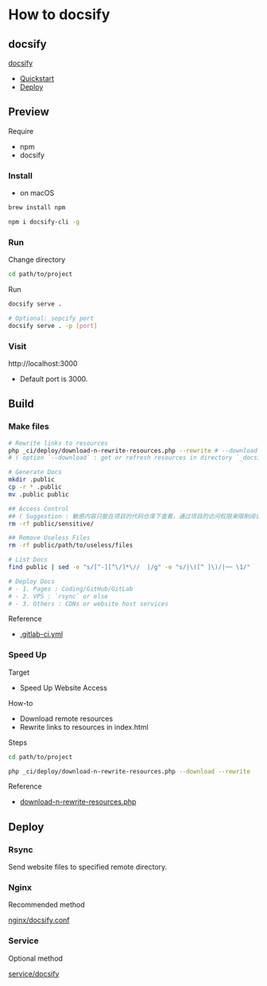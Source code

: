 # How to docsify

## docsify

[docsify](https://docsify.js.org/)

- [Quickstart](https://docsify.js.org/#/quickstart)
- [Deploy](https://docsify.js.org/#/deploy)

## Preview

Require

- npm
- docsify

### Install

- on macOS

```bash
brew install npm
```

```bash
npm i docsify-cli -g
```

### Run

Change directory

```bash
cd path/to/project
```

Run

```bash
docsify serve .
```

```bash
# Optional: sepcify port
docsify serve . -p [port]
```

### Visit

http://localhost:3000

- Default port is 3000.

## Build

### Make files

```bash
# Rewrite links to resources
php _ci/deploy/download-n-rewrite-resources.php --rewrite # --download
# ( option `--download` : get or refresh resources in directory `_docsify/resources/*` )

# Generate Docs
mkdir .public
cp -r * .public
mv .public public

## Access Control
## ( Suggestion : 敏感内容只能在项目的代码仓库下查看，通过项目的访问权限来限制阅读 )
rm -rf public/sensitive/

## Remove Useless Files
rm -rf public/path/to/useless/files

# List Docs
find public | sed -e "s/[^-][^\/]*\//  |/g" -e "s/|\([^ ]\)/|── \1/"

# Deploy Docs
# - 1. Pages : Coding/GitHub/GitLab
# - 2. VPS : `rsync` or else
# - 3. Others : CDNs or website host services
```

Reference

- [.gitlab-ci.yml](https://github.com/IceHe/lib/blob/master/.gitlab-ci.yml)

### Speed Up

Target

- Speed Up Website Access

How-to

- Download remote resources
- Rewrite links to resources in index.html

Steps

```bash
cd path/to/project
```

```bash
php _ci/deploy/download-n-rewrite-resources.php --download --rewrite
```

Reference

- [download-n-rewrite-resources.php](https://github.com/IceHe/lib/blob/master/_ci/download-n-rewrite-resources.php)

## Deploy

### Rsync

Send website files to specified remote directory.

<!-- [rsync to 10.77.120.249](rsync_to_10.77.120.249.sh ':include :type=code bash') -->

### Nginx

Recommended method

[nginx/docsify.conf](../_ci/nginx/docsify.conf ':include :type=code nginx')

### Service

Optional method

[service/docsify](../_ci/service/docsify ':include :type=code bash')

